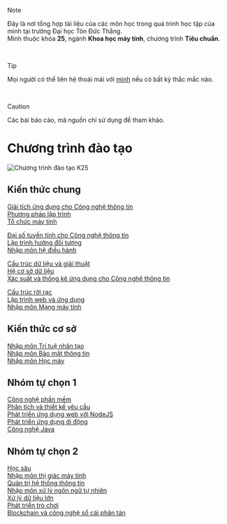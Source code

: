 > [!NOTE]
> Đây là nơi tổng hợp tài liệu của các môn học trong quá trình học tập của mình tại trường Đại học Tôn Đức Thắng.<br/>
> Mình thuộc khóa **25**, ngành **Khoa học máy tính**, chương trình **Tiêu chuẩn**.

<br/>

> [!TIP]
> Mọi người có thể liên hệ thoải mái với [mình](https://github.com/tung-lee) nếu có bất kỳ thắc mắc nào.

<br/>

> [!CAUTION]
> Các bài báo cáo, mã nguồn chỉ sử dụng để tham khảo.

# Chương trình đào tạo

![Chương trình đào tạo K25](./img/ctdt-k25.png)

## Kiến thức chung

[Giải tích ứng dụng cho Công nghệ thông tin]()<br/>
[Phương pháp lập trình]()<br/>
[Tổ chức máy tính]()<br/>

[Đại số tuyến tính cho Công nghệ thông tin]()<br/>
[Lập trình hướng đối tượng]()<br/>
[Nhập môn hệ điều hành]()<br/>

[Cấu trúc dữ liệu và giải thuật]()<br/>
[Hệ cơ sở dữ liệu]()<br/>
[Xác suất và thống kê ứng dụng cho Công nghệ thông tin]()<br/>

[Cấu trúc rời rạc]()<br/>
[Lập trình web và ứng dụng]()<br/>
[Nhập môn Mạng máy tính]()<br/>

## Kiến thức cơ sở

[Nhập môn Trí tuệ nhân tạo]()<br/>
[Nhập môn Bảo mật thông tin]()<br/>
[Nhập môn Học máy]()<br/>

## Nhóm tự chọn 1

[Công nghệ phần mềm]()<br/>
[Phân tích và thiết kế yêu cầu]()<br/>
[Phát triển ứng dụng web với NodeJS]()<br/>
[Phát triển ứng dụng di động]()<br/>
[Công nghệ Java]()<br/>

## Nhóm tự chọn 2

[Học sâu]()<br/>
[Nhập môn thị giác máy tính]()<br/>
[Quản trị hệ thống thông tin]()<br/>
[Nhập môn xử lý ngôn ngữ tự nhiên]()<br/>
[Xử lý dữ liệu lớn]()<br/>
[Phát triển trò chơi]()<br/>
[Blockchain và công nghệ sổ cái phân tán]()<br/>

